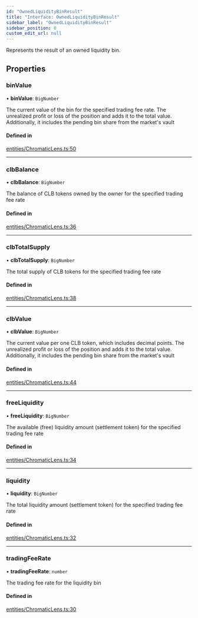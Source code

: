 ```yaml
---
id: "OwnedLiquidityBinResult"
title: "Interface: OwnedLiquidityBinResult"
sidebar_label: "OwnedLiquidityBinResult"
sidebar_position: 0
custom_edit_url: null
---
```


Represents the result of an owned liquidity bin.

## Properties

### binValue

• **binValue**: `BigNumber`

The current value of the bin for the specified trading fee rate.
The unrealized profit or loss of the position and adds it to the total value.
Additionally, it includes the pending bin share from the market's vault

#### Defined in

[entities/ChromaticLens.ts:50](https://github.com/chromatic-protocol/sdk/blob/63af47a/packages/sdk-ethers-v5/src/entities/ChromaticLens.ts#L50)

___

### clbBalance

• **clbBalance**: `BigNumber`

The balance of CLB tokens owned by the owner for the specified trading fee rate

#### Defined in

[entities/ChromaticLens.ts:36](https://github.com/chromatic-protocol/sdk/blob/63af47a/packages/sdk-ethers-v5/src/entities/ChromaticLens.ts#L36)

___

### clbTotalSupply

• **clbTotalSupply**: `BigNumber`

The total supply of CLB tokens for the specified trading fee rate

#### Defined in

[entities/ChromaticLens.ts:38](https://github.com/chromatic-protocol/sdk/blob/63af47a/packages/sdk-ethers-v5/src/entities/ChromaticLens.ts#L38)

___

### clbValue

• **clbValue**: `BigNumber`

The current value per one CLB token, which includes decimal points.
The unrealized profit or loss of the position and adds it to the total value.
Additionally, it includes the pending bin share from the market's vault

#### Defined in

[entities/ChromaticLens.ts:44](https://github.com/chromatic-protocol/sdk/blob/63af47a/packages/sdk-ethers-v5/src/entities/ChromaticLens.ts#L44)

___

### freeLiquidity

• **freeLiquidity**: `BigNumber`

The available (free) liquidity amount (settlement token) for the specified trading fee rate

#### Defined in

[entities/ChromaticLens.ts:34](https://github.com/chromatic-protocol/sdk/blob/63af47a/packages/sdk-ethers-v5/src/entities/ChromaticLens.ts#L34)

___

### liquidity

• **liquidity**: `BigNumber`

The total liquidity amount (settlement token) for the specified trading fee rate

#### Defined in

[entities/ChromaticLens.ts:32](https://github.com/chromatic-protocol/sdk/blob/63af47a/packages/sdk-ethers-v5/src/entities/ChromaticLens.ts#L32)

___

### tradingFeeRate

• **tradingFeeRate**: `number`

The trading fee rate for the liquidity bin

#### Defined in

[entities/ChromaticLens.ts:30](https://github.com/chromatic-protocol/sdk/blob/63af47a/packages/sdk-ethers-v5/src/entities/ChromaticLens.ts#L30)
